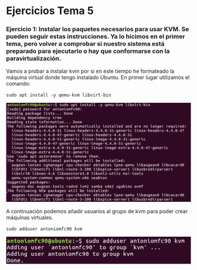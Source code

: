 
# Ejercicios Tema 5 #

### Ejercicio 1: Instalar los paquetes necesarios para usar KVM. Se pueden seguir estas instrucciones. Ya lo hicimos en el primer tema, pero volver a comprobar si nuestro sistema está preparado para ejecutarlo o hay que conformarse con la paravirtualización. ###

Vamos a probar a instalar kvm por si en este tiempo he formateado la máquina virtual donde tengo instalado Ubuntu. En primer lugar utilizamos el comando:

    sudo apt install -y qemu-kvm libvirt-bin

![](capturas/instalacionkvm.png)

A continuación podemos añadir usuarios al grupo de kvm para poder crear máquinas virtuales.

    sudo adduser antoniomfc90 kvm

![](capturas/aniadiruser.png)
